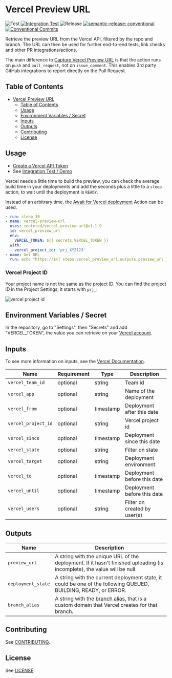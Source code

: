 # Vercel Preview URL

![Test](https://github.com/zentered/vercel-preview-url/workflows/Test/badge.svg)
[![Integration Test](https://github.com/PatrickHeneise/vercel-preview-action-test/actions/workflows/integration.yml/badge.svg)](https://github.com/PatrickHeneise/vercel-preview-action-test/actions/workflows/integration.yml)
![Release](https://github.com/zentered/vercel-preview-url/workflows/Publish/badge.svg)
[![semantic-release: conventional](https://img.shields.io/badge/semantic--release-conventional-e10079?logo=semantic-release)](https://github.com/semantic-release/semantic-release)
[![Conventional Commits](https://img.shields.io/badge/Conventional%20Commits-1.0.0-yellow.svg)](https://conventionalcommits.org)

Retrieve the preview URL from the Vercel API, filtered by the repo and branch. The URL can then be used for further end-to-end tests, link checks and other PR integrations/actions.

The main difference to [Capture Vercel Preview URL](https://github.com/marketplace/actions/capture-vercel-preview-url) is that the action runs on `push` and `pull_request`, not on `issue_comment`. This enables 3rd party GitHub integrations to report directly on the Pull Request.

## Table of Contents

- [Vercel Preview URL](#vercel-preview-url)
  - [Table of Contents](#table-of-contents)
  - [Usage](#usage)
  - [Environment Variables / Secret](#environment-variables--secret)
  - [Inputs](#inputs)
  - [Outputs](#outputs)
  - [Contributing](#contributing)
  - [License](#license)

## Usage

- [Create a Vercel API Token](https://vercel.com/account/tokens)
- See [Integration Test / Demo](https://github.com/PatrickHeneise/vercel-preview-action-test/blob/main/.github/workflows/integration.yml)

Vercel needs a little time to build the preview, you can check the average build time in your deployments and add the seconds plus a little to a `sleep` action, to wait until the deployment is `READY`.

Instead of an arbitrary time, the [Await for Vercel deployment](https://github.com/marketplace/actions/await-for-vercel-deployment) Action can be used.

```yaml
- run: sleep 30
- name: vercel-preview-url
  uses: zentered/vercel-preview-url@v1.1.9
  id: vercel_preview_url
  env:
    VERCEL_TOKEN: ${{ secrets.VERCEL_TOKEN }}
  with:
    vercel_project_id: 'prj_XYZ123'
- name: Get URL
  run: echo "https://${{ steps.vercel_preview_url.outputs.preview_url }}"
```

### Vercel Project ID

Your project name is not the same as the project ID. You can find the project ID in the Project Settings, it starts with `prj_`:

![vercel project id](.github/assets/projectid.png)

## Environment Variables / Secret

In the repository, go to "Settings", then "Secrets" and add "VERCEL_TOKEN", the value you can retrieve on your [Vercel account](https://vercel.com/account/tokens).

## Inputs

To see more information on inputs, see the [Vercel Documentation](https://vercel.com/docs/rest-api#endpoints/deployments/list-deployments).

| Name                | Requirement | Type      | Description                  |
| ------------------- | ----------- | --------- | ---------------------------- |
| `vercel_team_id`    | optional    | string    | Team id                      |
| `vercel_app`        | optional    | string    | Name of the deployment       |
| `vercel_from`       | optional    | timestamp | Deployment after this date   |
| `vercel_project_id` | optional    | string    | Vercel project id            |
| `vercel_since`      | optional    | timestamp | Deployment since this date   |
| `vercel_state`      | optional    | string    | Filter on state              |
| `vercel_target`     | optional    | string    | Deployment environment       |
| `vercel_to`         | optional    | timestamp | Deployment before this date  |
| `vercel_until`      | optional    | timestamp | Deployment before this date  |
| `vercel_users`      | optional    | string    | Filter on created by user(s) |

## Outputs

| Name               | Description                                                                                                                      |
| ------------------ | ---------------------------------------------------------------------------------------------------------------------------------|
| `preview_url`      | A string with the unique URL of the deployment. If it hasn't finished uploading (is incomplete), the value will be null          |
| `deployment_state` | A string with the current deployment state, it could be one of the following QUEUED, BUILDING, READY, or ERROR.                  |
| `branch_alias`     | A string with the [branch alias](https://vercel.com/docs/cli/alias), that is a custom domain that Vercel creates for that branch.|

## Contributing

See [CONTRIBUTING](CONTRIBUTING.md).

## License

See [LICENSE](LICENSE).
